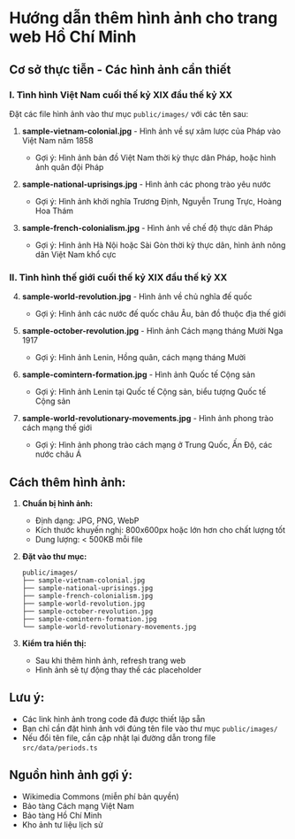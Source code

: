 # Hướng dẫn thêm hình ảnh cho trang web Hồ Chí Minh

## Cơ sở thực tiễn - Các hình ảnh cần thiết

### I. Tình hình Việt Nam cuối thế kỷ XIX đầu thế kỷ XX
Đặt các file hình ảnh vào thư mục `public/images/` với các tên sau:

1. **sample-vietnam-colonial.jpg** - Hình ảnh về sự xâm lược của Pháp vào Việt Nam năm 1858
   - Gợi ý: Hình ảnh bản đồ Việt Nam thời kỳ thực dân Pháp, hoặc hình ảnh quân đội Pháp

2. **sample-national-uprisings.jpg** - Hình ảnh các phong trào yêu nước
   - Gợi ý: Hình ảnh khởi nghĩa Trương Định, Nguyễn Trung Trực, Hoàng Hoa Thám

3. **sample-french-colonialism.jpg** - Hình ảnh về chế độ thực dân Pháp
   - Gợi ý: Hình ảnh Hà Nội hoặc Sài Gòn thời kỳ thực dân, hình ảnh nông dân Việt Nam khổ cực

### II. Tình hình thế giới cuối thế kỷ XIX đầu thế kỷ XX
4. **sample-world-revolution.jpg** - Hình ảnh về chủ nghĩa đế quốc
   - Gợi ý: Hình ảnh các nước đế quốc châu Âu, bản đồ thuộc địa thế giới

5. **sample-october-revolution.jpg** - Hình ảnh Cách mạng tháng Mười Nga 1917
   - Gợi ý: Hình ảnh Lenin, Hồng quân, cách mạng tháng Mười

6. **sample-comintern-formation.jpg** - Hình ảnh Quốc tế Cộng sản
   - Gợi ý: Hình ảnh Lenin tại Quốc tế Cộng sản, biểu tượng Quốc tế Cộng sản

7. **sample-world-revolutionary-movements.jpg** - Hình ảnh phong trào cách mạng thế giới
   - Gợi ý: Hình ảnh phong trào cách mạng ở Trung Quốc, Ấn Độ, các nước châu Á

## Cách thêm hình ảnh:

1. **Chuẩn bị hình ảnh:**
   - Định dạng: JPG, PNG, WebP
   - Kích thước khuyến nghị: 800x600px hoặc lớn hơn cho chất lượng tốt
   - Dung lượng: < 500KB mỗi file

2. **Đặt vào thư mục:**
   ```
   public/images/
   ├── sample-vietnam-colonial.jpg
   ├── sample-national-uprisings.jpg
   ├── sample-french-colonialism.jpg
   ├── sample-world-revolution.jpg
   ├── sample-october-revolution.jpg
   ├── sample-comintern-formation.jpg
   └── sample-world-revolutionary-movements.jpg
   ```

3. **Kiểm tra hiển thị:**
   - Sau khi thêm hình ảnh, refresh trang web
   - Hình ảnh sẽ tự động thay thế các placeholder

## Lưu ý:
- Các link hình ảnh trong code đã được thiết lập sẵn
- Bạn chỉ cần đặt hình ảnh với đúng tên file vào thư mục `public/images/`
- Nếu đổi tên file, cần cập nhật lại đường dẫn trong file `src/data/periods.ts`

## Nguồn hình ảnh gợi ý:
- Wikimedia Commons (miễn phí bản quyền)
- Bảo tàng Cách mạng Việt Nam
- Bảo tàng Hồ Chí Minh
- Kho ảnh tư liệu lịch sử
